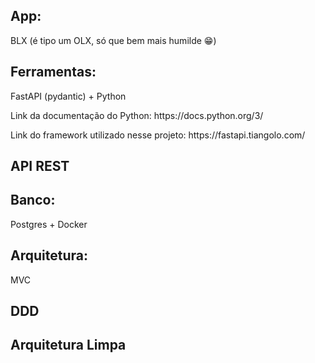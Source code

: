 <h2>App:</h2> <p>BLX (é tipo um OLX, só que bem mais humilde 😁)</p>
<h2>Ferramentas:</h2> <p>FastAPI (pydantic) + Python</p>

<p>Link da documentação do Python: https://docs.python.org/3/</p>
<p>Link do framework utilizado nesse projeto: https://fastapi.tiangolo.com/</p>

<h2>API REST</h2>
<h2>Banco:</h2> <p>Postgres + Docker</p>


<h2>Arquitetura:</h2> <p>MVC</p>
<h2>DDD</h2>
<h2>Arquitetura Limpa</h2>
